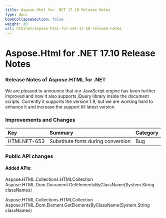 ```yaml
---
title: Aspose.Html for .NET 17.10 Release Notes
type: docs
bookCollapseSection: false
weight: 30
url: htmlnet/aspose-html-for-net-17-10-release-notes
---
```


# **Aspose.Html for .NET 17.10 Release Notes**
### **Release Notes of Aspose.HTML for .NET**
We are pleased to announce that our JavaScript engine has been further improved and now it also supports jQuery library inside the document scripts. Currently it supports the version 1.9, but we are working hard to enhance it and increase the support till latest version.
### **Improvements and Changes**

|**Key**|**Summary**|**Category**|
| :- | :- | :- |
|HTMLNET-653|Substitute fonts during conversion|Bug|

### **Public API changes**
#### **Added APIs:**
Aspose.HTML.Collections.HTMLCollection Aspose.HTML.Dom.Document.GetElementsByClassName(System.String classNames)

Aspose.HTML.Collections.HTMLCollection Aspose.HTML.Dom.Element.GetElementsByClassName(System.String classNames)

